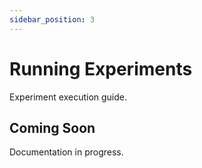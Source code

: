 ```yaml
---
sidebar_position: 3
---
```


# Running Experiments

Experiment execution guide.

## Coming Soon

Documentation in progress.

